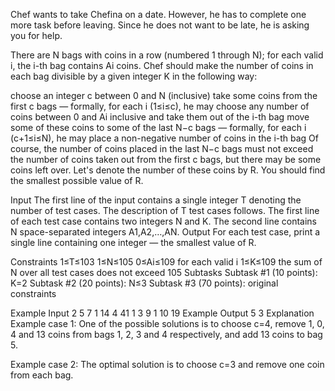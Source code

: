 Chef wants to take Chefina on a date. However, he has to complete one more task before leaving. Since he does not want to be late, he is asking you for help.

There are N bags with coins in a row (numbered 1 through N); for each valid i, the i-th bag contains Ai coins. Chef should make the number of coins in each bag divisible by a given integer K in the following way:

choose an integer c between 0 and N (inclusive)
take some coins from the first c bags ― formally, for each i (1≤i≤c), he may choose any number of coins between 0 and Ai inclusive and take them out of the i-th bag
move some of these coins to some of the last N−c bags ― formally, for each i (c+1≤i≤N), he may place a non-negative number of coins in the i-th bag
Of course, the number of coins placed in the last N−c bags must not exceed the number of coins taken out from the first c bags, but there may be some coins left over. Let's denote the number of these coins by R. You should find the smallest possible value of R.

Input
The first line of the input contains a single integer T denoting the number of test cases. The description of T test cases follows.
The first line of each test case contains two integers N and K.
The second line contains N space-separated integers A1,A2,…,AN.
Output
For each test case, print a single line containing one integer ― the smallest value of R.

Constraints
1≤T≤103
1≤N≤105
0≤Ai≤109 for each valid i
1≤K≤109
the sum of N over all test cases does not exceed 105
Subtasks
Subtask #1 (10 points): K=2
Subtask #2 (20 points): N≤3
Subtask #3 (70 points): original constraints

Example Input
2
5 7
1 14 4 41 1
3 9
1 10 19
Example Output
5
3
Explanation
Example case 1: One of the possible solutions is to choose c=4, remove 1, 0, 4 and 13 coins from bags 1, 2, 3 and 4 respectively, and add 13 coins to bag 5.

Example case 2: The optimal solution is to choose c=3 and remove one coin from each bag.

